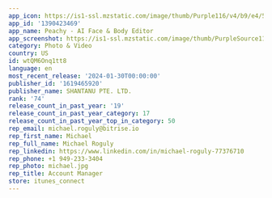 ```yaml
---
app_icon: https://is1-ssl.mzstatic.com/image/thumb/Purple116/v4/b9/e4/57/b9e45754-efda-7642-7e32-4531839a499d/AppIcon-0-0-1x_U007epad-0-0-sRGB-0-85-220.png/1024x1024bb.png
app_id: '1390423469'
app_name: Peachy - AI Face & Body Editor
app_screenshot: https://is1-ssl.mzstatic.com/image/thumb/PurpleSource116/v4/bf/d6/07/bfd60781-612d-bacb-a280-c6eb97eea470/a6f82862-cf1a-471a-af71-d19fd586d22e_iPhonex-1.jpg/1242x2688bb.png
category: Photo & Video
country: US
id: wtQM6Onq1tt8
language: en
most_recent_release: '2024-01-30T00:00:00'
publisher_id: '1619465920'
publisher_name: SHANTANU PTE. LTD.
rank: '74'
release_count_in_past_year: '19'
release_count_in_past_year_category: 17
release_count_in_past_year_top_in_category: 50
rep_email: michael.roguly@bitrise.io
rep_first_name: Michael
rep_full_name: Michael Roguly
rep_linkedin: https://www.linkedin.com/in/michael-roguly-77376710
rep_phone: +1 949-233-3404
rep_photo: michael.jpg
rep_title: Account Manager
store: itunes_connect
---
```

